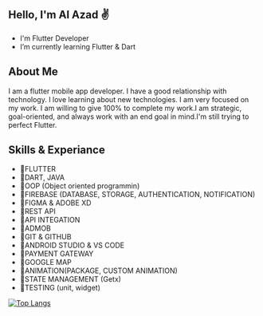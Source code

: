## Hello, I'm Al Azad ✌️

- I'm Flutter Developer
- I’m currently learning Flutter & Dart

## About Me
I am a flutter mobile app developer. I have a good relationship with technology. I love learning about new technologies. I am very focused on my work. I am willing to give 100% to complete my work.I am strategic, goal-oriented, and always work with an end goal in mind.I'm still trying to perfect Flutter.

## Skills & Experiance
- 🔹FLUTTER 
- 🔹DART, JAVA 
- 🔹OOP (Object oriented programmin)
- 🔹FIREBASE (DATABASE, STORAGE, AUTHENTICATION, NOTIFICATION)
- 🔹FIGMA & ADOBE XD
- 🔹REST API
- 🔹API INTEGATION
- 🔹ADMOB
- 🔹GIT & GITHUB
- 🔹ANDROID STUDIO & VS CODE
- 🔹PAYMENT GATEWAY
- 🔹GOOGLE MAP
- 🔹ANIMATION(PACKAGE, CUSTOM ANIMATION)
- 🔹STATE MANAGEMENT (Getx)
- 🔹TESTING (unit, widget)

[![Top Langs](https://github-readme-stats.vercel.app/api/top-langs/?username=alazad214)](https://github.com/anuraghazra/github-readme-stats)




























<!--
**alazad214/alazad214** is a ✨ _special_ ✨ repository because its `README.md` (this file) appears on your GitHub profile.

Here are some ideas to get you started:

- 🔭 I’m currently working on ...
- 🌱 I’m currently learning ...
- 👯 I’m looking to collaborate on ...
- 🤔 I’m looking for help with ...
- 💬 Ask me about ...
- 📫 How to reach me: ...
- 😄 Pronouns: ...
- ⚡ Fun fact: ...
-->
